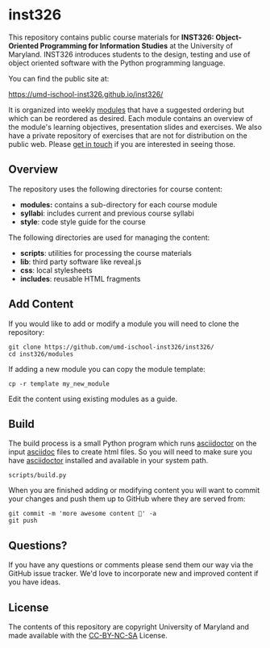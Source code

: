 # inst326

This repository contains public course materials for **INST326: Object-Oriented Programming for Information Studies** at the University of Maryland. INST326 introduces students to the design, testing and use of object oriented software with the Python programming language.

You can find the public site at:

https://umd-ischool-inst326.github.io/inst326/

It is organized into weekly [modules] that have a suggested ordering but which can be reordered as desired. Each module contains an overview of the module's  learning objectives, presentation slides and exercises. We also have a private repository of exercises that are not for distribution on the public web. Please [get in touch] if you are interested in seeing those.

## Overview

The repository uses the following directories for course content:

* **modules:** contains a sub-directory for each course module
* **syllabi**: includes current and previous course syllabi
* **style**: code style guide for the course

The following directories are used for managing the content:

* **scripts**: utilities for processing the course materials
* **lib**: third party software like reveal.js
* **css**: local stylesheets
* **includes**: reusable HTML fragments

## Add Content

If you would like to add or modify a module you will need to clone the repository:

    git clone https://github.com/umd-ischool-inst326/inst326/
    cd inst326/modules

If adding a new module you can copy the module template:

    cp -r template my_new_module

Edit the content using existing modules as a guide.

## Build

The build process is a small Python program which runs [asciidoctor] on the input [asciidoc] files to create html files. So you will need to make sure you have [asciidoctor] installed and available in your system path.

    scripts/build.py

When you are finished adding or modifying content you  will want to commit 
your changes and push them up to GitHub where they are served from:

    git commit -m 'more awesome content 🦄' -a
    git push

## Questions?

If you have any questions or comments please send them our way via the GitHub issue tracker. We'd love to incorporate new and improved content if you have ideas.

## License

The contents of this repository are copyright University of Maryland and made available with the [CC-BY-NC-SA] License. 

[asciidoctor]: https://asciidoctor.org/
[asciidoc]: https://en.wikipedia.org/wiki/AsciiDoc
[CC-BY-NC-SA]: http://creativecommons.org/licenses/by-nc-sa/4.0/
[modules]: https://umd-ischool-inst326.github.io/inst326/modules/
[get in touch]: https://github.com/umd-ischool-inst326/inst326/issues/

